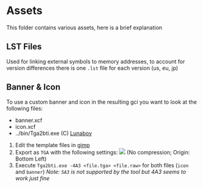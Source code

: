 # Assets
This folder contains various assets, here is a brief explanation

## LST Files
Used for linking external symbols to memory addresses, to account for version differences there is one `.lst` file for each version (us, eu, jp)

## Banner & Icon
To use a custom banner and icon in the resulting gci you want to look at the following files:
- banner.xcf
- icon.xcf
- ../bin/Tga2bti.exe (C) [Lunaboy](http://kuribo64.net/board/thread.php?id=1599)

1. Edit the template files in [gimp](https://www.gimp.org/)
2. Export as `TGA` with the following settings:
![](https://share.aecx.cc/E1B13M)
(No compression; Origin: Bottom Left)
3. Execute `Tga2bti.exe -4A3 <file.tga> <file.raw>` for both files (`icon` and `banner`)
_Note: `5A3` is _not_ supported by the tool but 4A3 seems to work just fine_